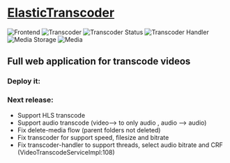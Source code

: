 # [ElasticTranscoder](https://videotranscoding.es)
![Frontend](https://github.com/MasterCloudApps-Projects/ElasticTranscoder/workflows/Build%20docker%20frontend/badge.svg)
![Transcoder](https://github.com/MasterCloudApps-Projects/ElasticTranscoder/workflows/Build%20docker%20transcoder/badge.svg)
![Transcoder Status](https://github.com/MasterCloudApps-Projects/ElasticTranscoder/workflows/Build%20docker%20transcoder-status/badge.svg)
![Transcoder Handler](https://github.com/MasterCloudApps-Projects/ElasticTranscoder/workflows/Build%20docker%20transcoder-handler/badge.svg)
![Media Storage](https://github.com/MasterCloudApps-Projects/ElasticTranscoder/workflows/Build%20docker%20media-storage/badge.svg)
![Media](https://github.com/MasterCloudApps-Projects/ElasticTranscoder/workflows/Build%20docker%20media/badge.svg)


## Full web application for transcode videos 
### Deploy it:
####


### Next release:

* Support HLS transcode
* Support audio transcode (video--> to only audio , audio --> audio)
* Fix delete-media flow (parent folders not deleted)
* Fix transcoder for support speed, filesize and bitrate
* Fix transcoder-handler to support threads, select audio bitrate and CRF (VideoTranscodeServiceImpl:108)